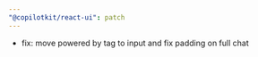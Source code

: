 ```yaml
---
"@copilotkit/react-ui": patch
---
```


- fix: move powered by tag to input and fix padding on full chat
